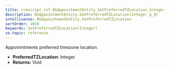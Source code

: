 ```yaml
---
title: crmscript_ref_NSAppointmentEntity_SetPreferredTZLocation_Integer_p_0
description: NSAppointmentEntity.SetPreferredTZLocation(Integer p_0)
intellisense: NSAppointmentEntity.SetPreferredTZLocation
sortOrder: 1019
keywords: SetPreferredTZLocation(Integer)
so.topic: reference
---
```



Appoinmtments preferred timezone location.



* **PreferredTZLocation:** Integer
* **Returns:** Void


